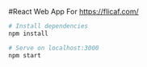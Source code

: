 #React Web App For https://flicaf.com/

```bash
# Install dependencies
npm install

# Serve on localhost:3000
npm start
```
